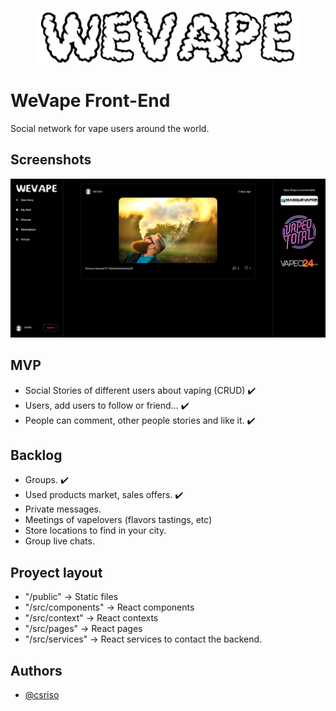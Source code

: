 <p align="center">
  <img src="https://github.com/Csriso/wevape-client/blob/main/public/logo.png?raw=true" />
</p>

# WeVape Front-End

Social network for vape users around the world.

## Screenshots

![App Screenshot](https://raw.githubusercontent.com/Csriso/wevape-client/main/public/screen.png)

## MVP

- Social Stories of different users about vaping (CRUD) ✔️
- Users, add users to follow or friend… ✔️
- People can comment, other people stories and like it. ✔️

## Backlog

- Groups. ✔️
- Used products market, sales offers. ✔️
- Private messages.
- Meetings of vapelovers (flavors tastings, etc)
- Store locations to find in your city.
- Group live chats.

## Proyect layout

- "/public" -> Static files
- "/src/components" -> React components
- "/src/context" -> React contexts
- "/src/pages" -> React pages
- "/src/services" -> React services to contact the backend.

## Authors

- [@csriso](https://github.com/Csriso/)
